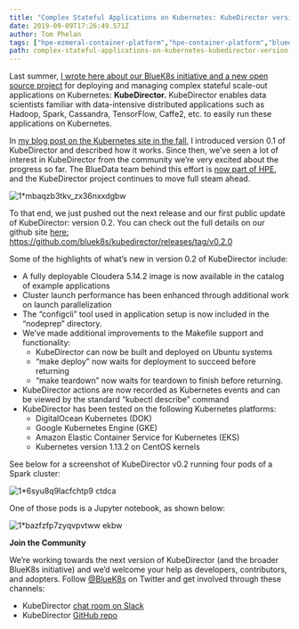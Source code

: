 ```yaml
---
title: "Complex Stateful Applications on Kubernetes: KubeDirector version 0.2"
date: 2019-09-09T17:26:49.571Z
author: Tom Phelan 
tags: ["hpe-ezmeral-container-platform","hpe-container-platform","bluedata","container","opensource"]
path: complex-stateful-applications-on-kubernetes-kubedirector-version-02
---
```

Last summer, [I wrote here about our BlueK8s initiative and a new open source project](https://www.bluedata.com/blog/2018/07/operation-stateful-bluek8s-and-kubernetes-director/) for deploying and managing complex stateful scale-out applications on Kubernetes: __KubeDirector.__ KubeDirector enables data scientists familiar with data-intensive distributed applications such as Hadoop, Spark, Cassandra, TensorFlow, Caffe2, etc. to easily run these applications on Kubernetes.

In [my blog post on the Kubernetes site in the fall](https://kubernetes.io/blog/2018/10/03/kubedirector-the-easy-way-to-run-complex-stateful-applications-on-kubernetes/), I introduced version 0.1 of KubeDirector and described how it works. Since then, we’ve seen a lot of interest in KubeDirector from the community we’re very excited about the progress so far. The BlueData team behind this effort is [now part of HPE](https://www.bluedata.com/blog/2018/11/hpe-and-bluedata-joining-forces-in-ai-ml-big-data/), and the KubeDirector project continues to move full steam ahead.

![1*mbaqzb3tkv_zx36nxxdgbw](https://hpe-developer-portal.s3.amazonaws.com/uploads/media/2019/8/1mbaqzb3tkv_zx36nxxdgbw-1568050291276.jpeg)

To that end, we just pushed out the next release and our first public update of KubeDirector: version 0.2. You can check out the full details on our github site [here:](https://github.com/bluek8s/kubedirector/releases/tag/v0.2.0) https://github.com/bluek8s/kubedirector/releases/tag/v0.2.0

Some of the highlights of what’s new in version 0.2 of KubeDirector include:

* A fully deployable Cloudera 5.14.2 image is now available in the catalog of example applications
* Cluster launch performance has been enhanced through additional work on launch parallelization
* The “configcli” tool used in application setup is now included in the “nodeprep” directory.
* We’ve made additional improvements to the Makefile support and functionality:
    * KubeDirector can now be built and deployed on Ubuntu systems
    * “make deploy” now waits for deployment to succeed before returning
    * “make teardown” now waits for teardown to finish before returning.
* KubeDirector actions are now recorded as Kubernetes events and can be viewed by the standard “kubectl describe” command
* KubeDirector has been tested on the following Kubernetes platforms:
    * DigitalOcean Kubernetes (DOK)
    * Google Kubernetes Engine (GKE)
    * Amazon Elastic Container Service for Kubernetes (EKS)
    * Kubernetes version 1.13.2 on CentOS kernels

See below for a screenshot of KubeDirector v0.2 running four pods of a Spark cluster:

![1*6syu8q9lacfchtp9 ctdca](https://hpe-developer-portal.s3.amazonaws.com/uploads/media/2019/8/16syu8q9lacfchtp9-ctdca-1568050296650.png)

One of those pods is a Jupyter notebook, as shown below:

![1*bazfzfp7zyqvpvtww ekbw](https://hpe-developer-portal.s3.amazonaws.com/uploads/media/2019/8/1bazfzfp7zyqvpvtww-ekbw-1568050305473.png)

__Join the Community__

We’re working towards the next version of KubeDirector (and the broader BlueK8s initiative) and we’d welcome your help as developers, contributors, and adopters. Follow [@BlueK8s](https://twitter.com/BlueK8s/) on Twitter and get involved through these channels:

* KubeDirector [chat room on Slack](https://bluek8s.slack.com/join/shared_invite/enQtNTQzNDQzNjQwMDMyLTdjYjE0ZTg0OGJhZWUxMzhkZTZjNDg5ODIyNzZmNzZiYTk4ZjQxNDFjYzk4OWM0MjFlNmVkNWNlNmFjNzkzNjQ)
* KubeDirector [GitHub repo](https://github.com/bluek8s/kubedirector/)